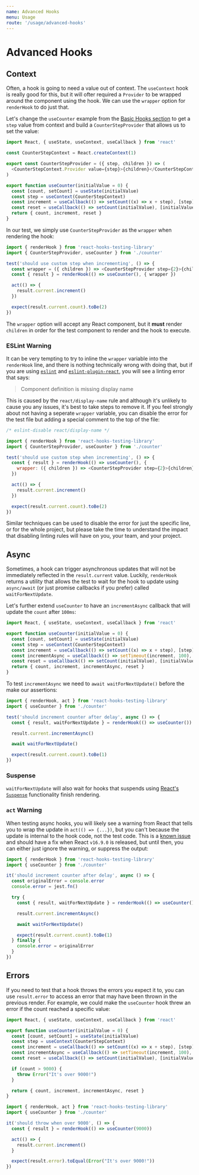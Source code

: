 ```yaml
---
name: Advanced Hooks
menu: Usage
route: '/usage/advanced-hooks'
---
```


# Advanced Hooks

## Context

Often, a hook is going to need a value out of context. The `useContext` hook is really good for this, but it will ofter required a `Provider` to be wrapped around the component using the hook. We can use the `wrapper` option for `renderHook` to do just that.

Let's change the `useCounter` example from the [Basic Hooks section](/usage/basic-hooks) to get a `step` value from context and build a `CounterStepProvider` that allows us to set the value:

```js
import React, { useState, useContext, useCallback } from 'react'

const CounterStepContext = React.createContext(1)

export const CounterStepProvider = ({ step, children }) => (
  <CounterStepContext.Provider value={step}>{children}</CounterStepContext.Provider>
)

export function useCounter(initialValue = 0) {
  const [count, setCount] = useState(initialValue)
  const step = useContext(CounterStepContext)
  const increment = useCallback(() => setCount((x) => x + step), [step])
  const reset = useCallback(() => setCount(initialValue), [initialValue])
  return { count, increment, reset }
}
```

In our test, we simply use `CounterStepProvider` as the `wrapper` when rendering the hook:

```js
import { renderHook } from 'react-hooks-testing-library'
import { CounterStepProvider, useCounter } from './counter'

test('should use custom step when incrementing', () => {
  const wrapper = ({ children }) => <CounterStepProvider step={2}>{children}</CounterStepProvider>
  const { result } = renderHook(() => useCounter(), { wrapper })

  act(() => {
    result.current.increment()
  })

  expect(result.current.count).toBe(2)
})
```

The `wrapper` option will accept any React component, but it **must** render `children` in order for the test component to render and the hook to execute.

### ESLint Warning

It can be very tempting to try to inline the `wrapper` variable into the `renderHook` line, and there is nothing technically wrong with doing that, but if you are using [`eslint`](https://eslint.org/) and [`eslint-plugin-react`](https://github.com/yannickcr/eslint-plugin-react), you will see a linting error that says:

> Component definition is missing display name

This is caused by the `react/display-name` rule and although it's unlikely to cause you any issues, it's best to take steps to remove it. If you feel strongly about not having a seperate `wrapper` variable, you can disable the error for the test file but adding a special comment to the top of the file:

```js
/* eslint-disable react/display-name */

import { renderHook } from 'react-hooks-testing-library'
import { CounterStepProvider, useCounter } from './counter'

test('should use custom step when incrementing', () => {
  const { result } = renderHook(() => useCounter(), {
    wrapper: ({ children }) => <CounterStepProvider step={2}>{children}</CounterStepProvider>
  })

  act(() => {
    result.current.increment()
  })

  expect(result.current.count).toBe(2)
})
```

Similar techniques can be used to disable the error for just the specific line, or for the whole project, but please take the time to understand the impact that disabling linting rules will have on you, your team, and your project.

## Async

Sometimes, a hook can trigger asynchronous updates that will not be immediately reflected in the `result.current` value. Luckily, `renderHook` returns a utility that allows the test to wait for the hook to update using `async/await` (or just promise callbacks if you prefer) called `waitForNextUpdate`.

Let's further extend `useCounter` to have an `incrementAsync` callback that will update the `count` after `100ms`:

```js
import React, { useState, useContext, useCallback } from 'react'

export function useCounter(initialValue = 0) {
  const [count, setCount] = useState(initialValue)
  const step = useContext(CounterStepContext)
  const increment = useCallback(() => setCount((x) => x + step), [step])
  const incrementAsync = useCallback(() => setTimeout(increment, 100), [increment])
  const reset = useCallback(() => setCount(initialValue), [initialValue])
  return { count, increment, incrementAsync, reset }
}
```

To test `incrementAsync` we need to `await waitForNextUpdate()` before the make our assertions:

```js
import { renderHook, act } from 'react-hooks-testing-library'
import { useCounter } from './counter'

test('should increment counter after delay', async () => {
  const { result, waitForNextUpdate } = renderHook(() => useCounter())

  result.current.incrementAsync()

  await waitForNextUpdate()

  expect(result.current.count).toBe(1)
})
```

### Suspense

`waitForNextUpdate` will also wait for hooks that suspends using [React's `Suspense`](https://reactjs.org/docs/code-splitting.html#suspense) functionality finish rendering.

### `act` Warning

When testing async hooks, you will likely see a warning from React that tells you to wrap the update in `act(() => {...})`, but you can't because the update is internal to the hook code, not the test code. This is a [known issue](https://github.com/mpeyper/react-hooks-testing-library/issues/14) and should have a fix when React `v16.9.0` is released, but until then, you can either just ignore the warning, or suppress the output:

```js
import { renderHook } from 'react-hooks-testing-library'
import { useCounter } from './counter'

it('should increment counter after delay', async () => {
  const originalError = console.error
  console.error = jest.fn()

  try {
    const { result, waitForNextUpdate } = renderHook(() => useCounter())

    result.current.incrementAsync()

    await waitForNextUpdate()

    expect(result.current.count).toBe(1)
  } finally {
    console.error = originalError
  }
})
```

## Errors

If you need to test that a hook throws the errors you expect it to, you can use `result.error` to access an error that may have been thrown in the previous render. For example, we could make the `useCounter` hook threw an error if the count reached a specific value:

```js
import React, { useState, useContext, useCallback } from 'react'

export function useCounter(initialValue = 0) {
  const [count, setCount] = useState(initialValue)
  const step = useContext(CounterStepContext)
  const increment = useCallback(() => setCount((x) => x + step), [step])
  const incrementAsync = useCallback(() => setTimeout(increment, 100), [increment])
  const reset = useCallback(() => setCount(initialValue), [initialValue])

  if (count > 9000) {
    throw Error("It's over 9000!")
  }

  return { count, increment, incrementAsync, reset }
}
```

```js
import { renderHook, act } from 'react-hooks-testing-library'
import { useCounter } from './counter'

it('should throw when over 9000', () => {
  const { result } = renderHook(() => useCounter(9000))

  act(() => {
    result.current.increment()
  }

  expect(result.error).toEqual(Error("It's over 9000!"))
})
```
